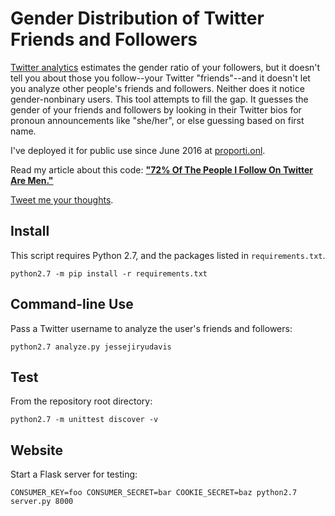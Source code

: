Gender Distribution of Twitter Friends and Followers
====================================================

[Twitter analytics](https://analytics.twitter.com) estimates the gender ratio of
your followers, but it doesn't tell you about those you follow--your
Twitter "friends"--and it doesn't let you analyze other people's friends and
followers. Neither does it notice gender-nonbinary users. This tool attempts to
fill the gap. It guesses the gender of your friends and followers by looking in
their Twitter bios for pronoun announcements like "she/her", or else guessing
based on first name.

I've deployed it for public use since June 2016 at
[proporti.onl](https://www.proporti.onl).

Read my article about this code: **["72% Of The People I Follow On Twitter Are
Men."](https://emptysqua.re/blog/gender-of-twitter-users-i-follow/)**

[Tweet me your thoughts](https://twitter.com/jessejiryudavis).

Install
-------

This script requires Python 2.7, and the packages listed in `requirements.txt`.

```
python2.7 -m pip install -r requirements.txt
```

Command-line Use
----------------

Pass a Twitter username to analyze the user's friends and followers:

```
python2.7 analyze.py jessejiryudavis
```

Test
----

From the repository root directory:

```
python2.7 -m unittest discover -v
```

Website
-------

Start a Flask server for testing:

```
CONSUMER_KEY=foo CONSUMER_SECRET=bar COOKIE_SECRET=baz python2.7 server.py 8000
```
